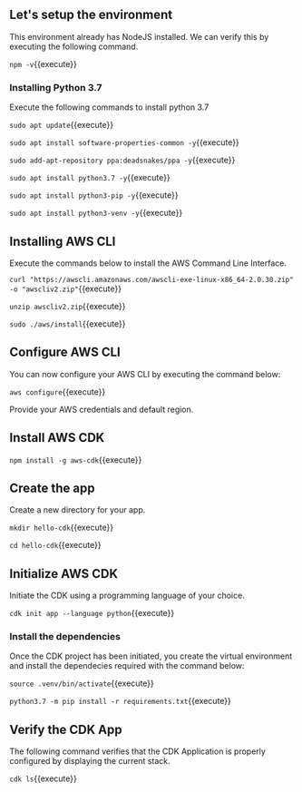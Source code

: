 ## Let's setup the environment

This environment already has NodeJS installed. We can verify this by executing the following command.

`npm -v`{{execute}}


### Installing Python 3.7

Execute the following commands to install python 3.7

`sudo apt update`{{execute}}

`sudo apt install software-properties-common -y`{{execute}}

`sudo add-apt-repository ppa:deadsnakes/ppa -y`{{execute}}

`sudo apt install python3.7 -y`{{execute}}

`sudo apt install python3-pip -y`{{execute}}

`sudo apt install python3-venv -y`{{execute}}


## Installing AWS CLI

Execute the commands below to install the AWS Command Line Interface.

`curl "https://awscli.amazonaws.com/awscli-exe-linux-x86_64-2.0.30.zip" -o "awscliv2.zip"`{{execute}}

`unzip awscliv2.zip`{{execute}}

`sudo ./aws/install`{{execute}}


## Configure AWS CLI

You can now configure your AWS CLI by executing the command below:

`aws configure`{{execute}}

Provide your AWS credentials and default region.

## Install AWS CDK 

`npm install -g aws-cdk`{{execute}}

## Create the app

Create a new directory for your app. 

`mkdir hello-cdk`{{execute}}

`cd hello-cdk`{{execute}}


## Initialize AWS CDK

Initiate the CDK using a programming language of your choice.

`cdk init app --language python`{{execute}}


### Install the dependencies

Once the CDK project has been initiated, you create the virtual environment and install the dependecies required with the command below:

`source .venv/bin/activate`{{execute}}

`python3.7 -m pip install -r requirements.txt`{{execute}}


## Verify the CDK App

The following command verifies that the CDK Application is properly configured by displaying the current stack.

`cdk ls`{{execute}}


